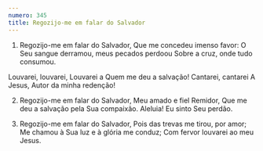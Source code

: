 ```yaml
---
numero: 345
title: Regozijo-me em falar do Salvador
---
```

1. Regozijo-me em falar do Salvador,
Que me concedeu imenso favor:
O Seu sangue derramou, meus pecados perdoou
Sobre a cruz, onde tudo consumou.

Louvarei, louvarei,
Louvarei a Quem me deu a salvação!
Cantarei, cantarei
A Jesus, Autor da minha redenção!

2. Regozijo-me em falar do Salvador,
Meu amado e fiel Remidor,
Que me deu a salvação pela Sua compaixão.
Aleluia! Eu sinto Seu perdão.

3. Regozijo-me em falar do Salvador,
Pois das trevas me tirou, por amor;
Me chamou à Sua luz e à glória me conduz;
Com fervor louvarei ao meu Jesus.
